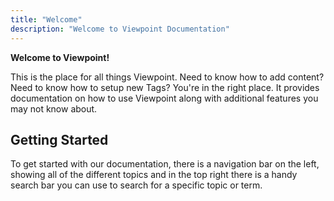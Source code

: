 ```yaml
---
title: "Welcome"
description: "Welcome to Viewpoint Documentation"
---
```


**Welcome to Viewpoint!**

This is the place for all things Viewpoint. Need to know how to add content? Need to know how to setup new Tags? You're in the right place. It provides documentation on how to use Viewpoint along with additional features you may not know about.



## Getting Started

To get started with our documentation, there is a navigation bar on the left, showing all of the different topics and in the top right there is a handy search bar you can use to search for a specific topic or term. 
